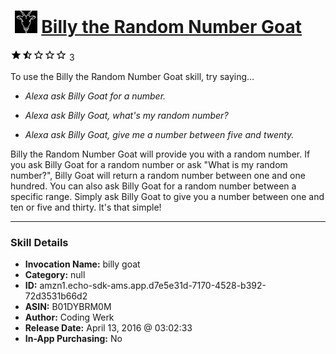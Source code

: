 # &nbsp;<img src="skill_icon" alt="Billy the Random Number Goat icon" width="36"> [Billy the Random Number Goat](http://alexa.amazon.com/#skills/amzn1.echo-sdk-ams.app.d7e5e31d-7170-4528-b392-72d3531b66d2)
![1.8 stars](../../images/ic_star_black_18dp_1x.png)![1.8 stars](../../images/ic_star_half_black_18dp_1x.png)![1.8 stars](../../images/ic_star_border_black_18dp_1x.png)![1.8 stars](../../images/ic_star_border_black_18dp_1x.png)![1.8 stars](../../images/ic_star_border_black_18dp_1x.png) 3

To use the Billy the Random Number Goat skill, try saying...

* *Alexa ask Billy Goat for a number.*

* *Alexa ask Billy Goat, what's my random number?*

* *Alexa ask Billy Goat, give me a number between five and twenty.*

Billy the Random Number Goat will provide you with a random number. If you ask Billy Goat for a random number or ask "What is my random number?", Billy Goat will return a random number between one and one hundred. You can also ask Billy Goat for a random number between a specific range. Simply ask Billy Goat to give you a number between one and ten or five and thirty. It's that simple!

***

### Skill Details

* **Invocation Name:** billy goat
* **Category:** null
* **ID:** amzn1.echo-sdk-ams.app.d7e5e31d-7170-4528-b392-72d3531b66d2
* **ASIN:** B01DYBRM0M
* **Author:** Coding Werk
* **Release Date:** April 13, 2016 @ 03:02:33
* **In-App Purchasing:** No
